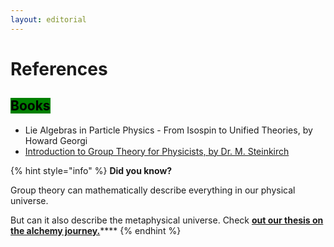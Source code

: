 ```yaml
---
layout: editorial
---
```


# References

## <mark style="background-color:green;">Books</mark>

<mark style="background-color:green;"></mark>

* Lie Algebras in Particle Physics - From Isospin to Unified Theories, by Howard Georgi
* [Introduction to Group Theory for Physicists, by Dr. M. Steinkirch](http://www.astro.sunysb.edu/steinkirch/books/group.pdf)





{% hint style="info" %}
**Did you know?**

Group theory can mathematically describe everything in our physical universe.

But can it also describe the metaphysical universe. Check [**out our thesis on the alchemy journey.**](../../../alchemy/the-usdchoice-of-alchemy/undefined-4/)****
{% endhint %}

